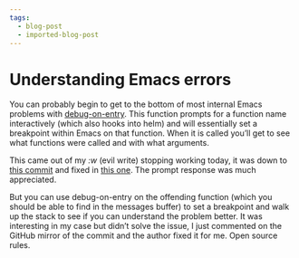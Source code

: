 ```yaml
---
tags:
  - blog-post
  - imported-blog-post
---
```

# Understanding Emacs errors

You can probably begin to get to the bottom of most internal Emacs problems with [debug-on-entry](https://www.gnu.org/software/emacs/manual/html_node/elisp/Function-Debugging.html). This function prompts for a function name interactively (which also hooks into helm) and will essentially set a breakpoint within Emacs on that function. When it is called you’ll get to see what functions were called and with what arguments.

This came out of my _:w_ (evil write) stopping working today, it was down to [this commit](https://bitbucket.org/lyro/evil/commits/b156bd87585a93acce503247bfb3cbd41fc5e179) and fixed in [this one](https://bitbucket.org/lyro/evil/commits/ce5eaa56c30271e212bbfa1b5805d59cb064e07f). The prompt response was much appreciated.

But you can use debug-on-entry on the offending function (which you should be able to find in the messages buffer) to set a breakpoint and walk up the stack to see if you can understand the problem better. It was interesting in my case but didn’t solve the issue, I just commented on the GitHub mirror of the commit and the author fixed it for me. Open source rules.
